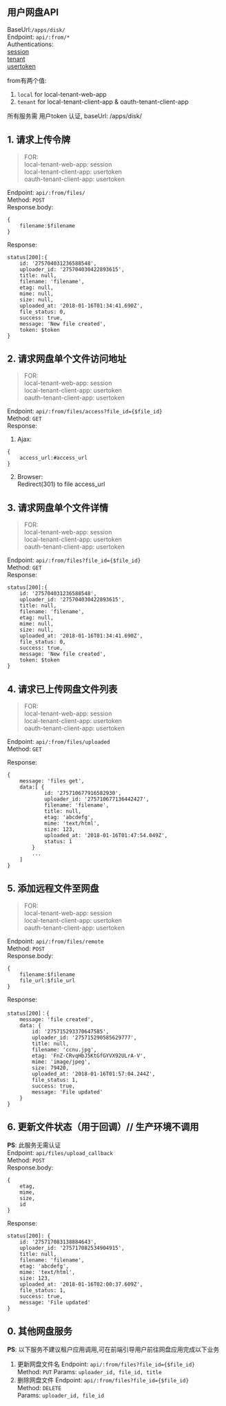 ## 用户网盘API

BaseUrl:`/apps/disk/`  
Endpoint: `api/:from/*`  
Authentications:  
[session](https://github.com/ccnuyan/starcedu_auth/blob/master/docs/session-authentication.md)  
[tenant](https://github.com/ccnuyan/starcedu_auth/blob/master/docs/tenant-authentication.md)  
[usertoken](https://github.com/ccnuyan/starcedu_auth/blob/master/docs/usertoken-authentication.md)  

from有两个值:
1. `local` for local-tenant-web-app  
2. `tenant` for local-tenant-client-app & oauth-tenant-client-app

所有服务需 用户token 认证, baseUrl: /apps/disk/
## 1. 请求上传令牌
>FOR:  
local-tenant-web-app: session  
local-tenant-client-app: usertoken  
oauth-tenant-client-app: usertoken

Endpoint: `api/:from/files/`  
Method: `POST`    
Response.body:
```
{
    filename:$filename
}
```
Response:
```
status[200]:{ 
    id: '275704031236588548',
    uploader_id: '275704030422893615',
    title: null,
    filename: 'filename',
    etag: null,
    mime: null,
    size: null,
    uploaded_at: '2018-01-16T01:34:41.690Z',
    file_status: 0,
    success: true,
    message: 'New file created',
    token: $token 
}
```

## 2. 请求网盘单个文件访问地址
>FOR:  
local-tenant-web-app: session  
local-tenant-client-app: usertoken  
oauth-tenant-client-app: usertoken

Endpoint: `api/:from/files/access?file_id={$file_id}`  
Method: `GET`  
Response:  
1. Ajax:
```
{
    access_url:#access_url
}
```
2. Browser:  
Redirect(301) to file access_url

## 3. 请求网盘单个文件详情
>FOR:  
local-tenant-web-app: session  
local-tenant-client-app: usertoken  
oauth-tenant-client-app: usertoken

Endpoint: `api/:from/files?file_id={$file_id}`  
Method: `GET`  
Response:
```
status[200]:{ 
    id: '275704031236588548',
    uploader_id: '275704030422893615',
    title: null,
    filename: 'filename',
    etag: null,
    mime: null,
    size: null,
    uploaded_at: '2018-01-16T01:34:41.690Z',
    file_status: 0,
    success: true,
    message: 'New file created',
    token: $token 
}
```
## 4. 请求已上传网盘文件列表
>FOR:  
local-tenant-web-app: session  
local-tenant-client-app: usertoken  
oauth-tenant-client-app: usertoken

Endpoint: `api/:from/files/uploaded`  
Method: `GET`  

Response:
```
{ 
    message: 'files get',
    data:[ { 
            id: '275710677916582930',
            uploader_id: '275710677136442427',
            filename: 'filename',
            title: null,
            etag: 'abcdefg',
            mime: 'text/html',
            size: 123,
            uploaded_at: '2018-01-16T01:47:54.049Z',
            status: 1 
        } 
        ...
    ] 
}
```
## 5. 添加远程文件至网盘
>FOR:  
local-tenant-web-app: session  
local-tenant-client-app: usertoken  
oauth-tenant-client-app: usertoken

Endpoint: `api/:from/files/remote`  
Method: `POST`    
Response.body:
```
{
    filename:$filename
    file_url:$file_url
}
```
Response:
```
status[200]：{ 
    message: 'file created',
    data: { 
        id: '275715293370647585',
        uploader_id: '275715290585629777',
        title: null,
        filename: 'ccnu.jpg',
        etag: 'FnZ-CRvqHbJ5KtGfGYVX92ULrA-V',
        mime: 'image/jpeg',
        size: 79420,
        uploaded_at: '2018-01-16T01:57:04.244Z',
        file_status: 1,
        success: true,
        message: 'File updated' 
    } 
}
```
## 6. 更新文件状态（用于回调）// 生产环境不调用
__PS__: 此服务无需认证  
Endpoint: `api/files/upload_callback`  
Method: `POST`  
Response.body:
```
{
    etag,
    mime,
    size,
    id
}
```
Response: 
```
status[200]: { 
    id: '275717083138884643',
    uploader_id: '275717082534904915',
    title: null,
    filename: 'filename',
    etag: 'abcdefg',
    mime: 'text/html',
    size: 123,
    uploaded_at: '2018-01-16T02:00:37.609Z',
    file_status: 1,
    success: true,
    message: 'File updated' 
}
```


## 0. 其他网盘服务  

__PS__: 以下服务不建议租户应用调用,可在前端引导用户前往网盘应用完成以下业务
1. 更新网盘文件名
Endpoint: `api/:from/files?file_id={$file_id}`  
Method: `PUT`
Params: `uploader_id, file_id, title`
1. 删除网盘文件
Endpoint: `api/:from/files?file_id={$file_id}`  
Method: `DELETE`  
Params: `uploader_id, file_id`  


